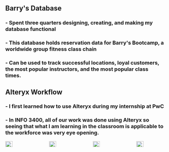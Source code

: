 ## Barry's Database 
### - Spent three quarters designing, creating, and making my database functional 
### - This database holds reservation data for Barry's Bootcamp, a worldwide group fitness class chain
### - Can be used to track successful locations, loyal customers, the most popular instructors, and the most popular class times.

## Alteryx Workflow
### - I first learned how to use Alteryx during my internship at PwC
### - In INFO 3400, all of our work was done using Alteryx so seeing that what I am learning in the classroom is applicable to the workforce was very eye opening. 

<div style="display: flex; flex-wrap: wrap; justify-content: space-between;">
  <div style="width: 18%; margin-bottom: 1%;">
    <img src="https://user-images.githubusercontent.com/76794426/230936317-ca96a243-61de-40a5-96cd-cea7bb18f322.png" alt="image1" style="width: 50%;">
  </div>
  <div style="width: 18%; margin-bottom: 1%;">
    <img src="https://user-images.githubusercontent.com/76794426/230938547-80194e2c-01cc-409d-9fe5-ee78dcca9d8f.png" alt="image2" style="width: 50%;">
  </div>
  <div style="width: 18%; margin-bottom: 1%;">
    <img src="https://user-images.githubusercontent.com/76794426/230939126-0377eb69-08f6-4eb3-bbd4-3d0a0a98c9c9.png" alt="image3" style="width: 50%;">
  </div>
  <div style="width: 18%; margin-bottom: 1%;">
    <img src="https://user-images.githubusercontent.com/76794426/230941246-0fd5760f-634a-4848-b2ca-38aceef92339.png" alt="image4" style="width: 50%;">
  </div>
</div>
